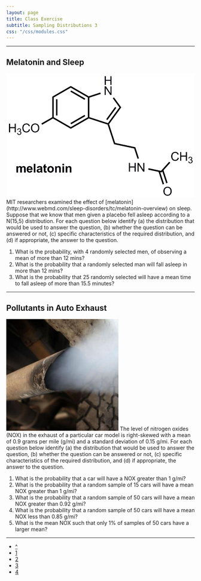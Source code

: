 ```yaml
---
layout: page
title: Class Exercise
subtitle: Sampling Distributions 3
css: "/css/modules.css"
---
```


----

## Melatonin and Sleep
<img src="../zimgs/melatonin.png" alt="melatonin" class="img-right">
MIT researchers examined the effect of [melatonin](http://www.webmd.com/sleep-disorders/tc/melatonin-overview) on sleep.  Suppose that we know that men given a placebo fell asleep according to a N(15,5) distribution.  For each question below identify (a) the distribution that would be used to answer the question, (b) whether the question can be answered or not, (c) specific characteristics of the required distribution, and (d) if appropriate, the answer to the question.

1. What is the probability, with 4 randomly selected men, of observing a mean of more than 12 mins?
1. What is the probability that a randomly selected man will fall asleep in more than 12 mins?
1. What is the probability that 25 randomly selected will have a mean time to fall asleep of more than 15.5 minutes?

----

## Pollutants in Auto Exhaust
<img src="../zimgs/exhaust.jpg" alt="Exhaust" class="img-right">
The level of nitrogen oxides (NOX) in the exhaust of a particular car model is right-skewed with a mean of 0.9 grams per mile (g/mi) and a standard deviation of 0.15 g/mi.  For each question below identify (a) the distribution that would be used to answer the question, (b) whether the question can be answered or not, (c) specific characteristics of the required distribution, and (d) if appropriate, the answer to the question.

1. What is the probability that a car will have a NOX greater than 1 g/mi?
1. What is the probability that a random sample of 15 cars will have a mean NOX greater than 1 g/mi?
1. What is the probability that a random sample of 50 cars will have a mean NOX greater than 0.92 g/mi?
1. What is the probability that a random sample of 50 cars will have a mean NOX less than 0.85 g/mi?
1. What is the mean NOX such that only 1% of samples of 50 cars have a larger mean?

----

<div class="text-center">
<ul class="pagination pagination-lg">
  <li><a href="index.html">^</a></li>
  <li><a href="CE1.html">1</a></li>
  <li><a href="CE2.html">2</a></li>
  <li class="active"><a href="#">3</a></li>
  <li><a href="CE4.html">4</a></li>
</ul>
</div>
